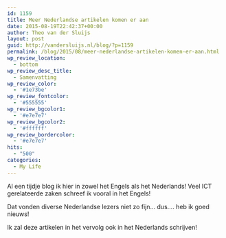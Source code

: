 ```yaml
---
id: 1159
title: Meer Nederlandse artikelen komen er aan
date: 2015-08-19T22:42:37+00:00
author: Theo van der Sluijs
layout: post
guid: http://vandersluijs.nl/blog/?p=1159
permalink: /blog/2015/08/meer-nederlandse-artikelen-komen-er-aan.html
wp_review_location:
  - bottom
wp_review_desc_title:
  - Samenvatting
wp_review_color:
  - '#1e73be'
wp_review_fontcolor:
  - '#555555'
wp_review_bgcolor1:
  - '#e7e7e7'
wp_review_bgcolor2:
  - '#ffffff'
wp_review_bordercolor:
  - '#e7e7e7'
hits:
  - "500"
categories:
  - My Life
---
```

Al een tijdje blog ik hier in zowel het Engels als het Nederlands! Veel ICT gerelateerde zaken schreef ik vooral in het Engels!<!--more-->

Dat vonden diverse Nederlandse lezers niet zo fijn&#8230; dus&#8230;. heb ik goed nieuws!

Ik zal deze artikelen in het vervolg ook in het Nederlands schrijven!